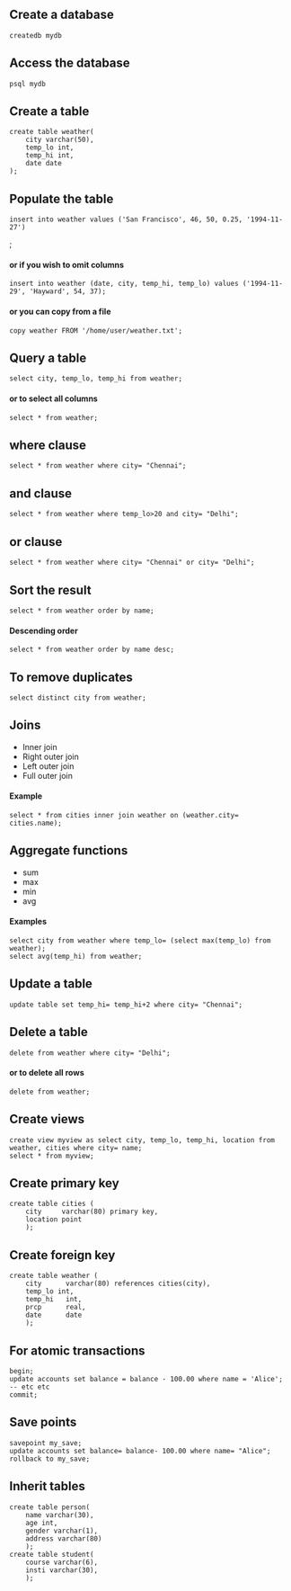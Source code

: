 ## Create a database
	createdb mydb

## Access the database
	psql mydb

## Create a table
	create table weather(
		city varchar(50),
		temp_lo int,
		temp_hi int,
		date date
	);

## Populate the table
	insert into weather values ('San Francisco', 46, 50, 0.25, '1994-11-27')
;
#### or if you wish to omit columns
	insert into weather (date, city, temp_hi, temp_lo) values ('1994-11-29', 'Hayward', 54, 37);

#### or you can copy from a file
	copy weather FROM '/home/user/weather.txt';

## Query a table
	select city, temp_lo, temp_hi from weather;
#### or to select all columns
	select * from weather;

## where clause
	select * from weather where city= "Chennai";
## and clause
	select * from weather where temp_lo>20 and city= "Delhi";
## or clause
	select * from weather where city= "Chennai" or city= "Delhi";
## Sort the result
	select * from weather order by name;
#### Descending order
	select * from weather order by name desc;
## To remove duplicates
	select distinct city from weather;
## Joins
* Inner join	
* Right outer join
* Left outer join
* Full outer join
#### Example
	select * from cities inner join weather on (weather.city= cities.name);

## Aggregate functions
* sum
* max
* min
* avg
#### Examples
	select city from weather where temp_lo= (select max(temp_lo) from weather);
	select avg(temp_hi) from weather;

## Update a table
	update table set temp_hi= temp_hi+2 where city= "Chennai";
## Delete a table
	delete from weather where city= "Delhi";
#### or to delete all rows
	delete from weather;
## Create views
	create view myview as select city, temp_lo, temp_hi, location from weather, cities where city= name;
	select * from myview;

## Create primary key
	create table cities (
		city     varchar(80) primary key,
		location point
		);

## Create foreign key
	create table weather (
		city      varchar(80) references cities(city),
		temp_lo int,
		temp_hi   int,
		prcp      real,
		date      date
		);
## For atomic transactions
	begin;
	update accounts set balance = balance - 100.00 where name = 'Alice';
	-- etc etc
	commit;

## Save points
	savepoint my_save;
	update accounts set balance= balance- 100.00 where name= "Alice";
	rollback to my_save;

## Inherit tables
	create table person(
		name varchar(30),
		age int,
		gender varchar(1),
		address varchar(80)
		);
	create table student(
		course varchar(6),
		insti varchar(30),
		);
	


